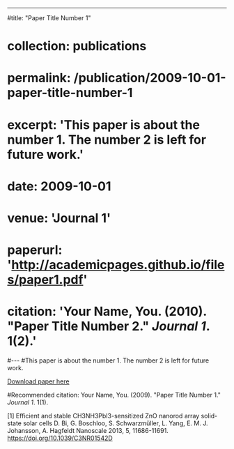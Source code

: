 ---
#title: "Paper Title Number 1"
# collection: publications
# permalink: /publication/2009-10-01-paper-title-number-1
# excerpt: 'This paper is about the number 1. The number 2 is left for future work.'
# date: 2009-10-01
# venue: 'Journal 1'
# paperurl: 'http://academicpages.github.io/files/paper1.pdf'
# citation: 'Your Name, You. (2010). &quot;Paper Title Number 2.&quot; <i>Journal 1</i>. 1(2).'
#---
#This paper is about the number 1. The number 2 is left for future work.

[Download paper here](http://academicpages.github.io/files/paper1.pdf)

#Recommended citation: Your Name, You. (2009). "Paper Title Number 1." <i>Journal 1</i>. 1(1).

[1] Efficient and stable CH3NH3PbI3-sensitized ZnO nanorod array solid-state solar cells
D. Bi, G. Boschloo, S. Schwarzmüller, L. Yang, E. M. J. Johansson, A. Hagfeldt
Nanoscale 2013, 5, 11686-11691.
https://doi.org/10.1039/C3NR01542D



